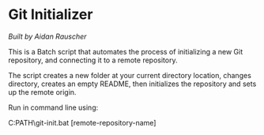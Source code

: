 # Git Initializer

*Built by Aidan Rauscher*

This is a Batch script that automates the process of initializing a new Git repository, and connecting it to a remote repository. 

The script creates a new folder at your current directory location, changes directory, creates an empty README, then initializes the repository and sets up the remote origin. 

Run in command line using:
  
  C:PATH\git-init.bat [remote-repository-name] 

